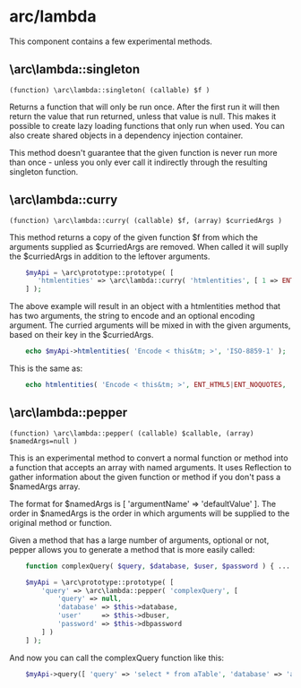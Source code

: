 # arc/lambda

This component contains a few experimental methods.

## \arc\lambda::singleton
    (function) \arc\lambda::singleton( (callable) $f )

Returns a function that will only be run once. After the first run it will then return the value that run returned, unless that value is null. This makes it possible to create lazy loading functions that only run when used. You can also create shared objects in a dependency injection container.

This method doesn't guarantee that the given function is never run more than once - unless you only ever call it indirectly through the resulting singleton function.

## \arc\lambda::curry
    (function) \arc\lambda::curry( (callable) $f, (array) $curriedArgs )

This method returns a copy of the given function $f from which the arguments supplied as $curriedArgs are removed. When called it will suplly the $curriedArgs in addition to the leftover arguments.

```php
    $myApi = \arc\prototype::prototype( [
       'htmlentities' => \arc\lambda::curry( 'htmlentities', [ 1 => ENT_HTML5|ENT_NOQUOTES, 3 => false ] )
    ] );
```
The above example will result in an object with a htmlentities method that has two arguments, the string to encode and an optional encoding argument. The curried arguments will be mixed in with the given arguments, based on their key in the $curriedArgs.

```php
    echo $myApi->htmlentities( 'Encode < this&tm; >', 'ISO-8859-1' );
```
This is the same as:

```php
    echo htmlentities( 'Encode < this&tm; >', ENT_HTML5|ENT_NOQUOTES, 'ISO-8859-1', false );
```

## \arc\lambda::pepper
    (function) \arc\lambda::pepper( (callable) $callable, (array) $namedArgs=null )

This is an experimental method to convert a normal function or method into a function that accepts an array with named arguments. It uses Reflection to gather information about the given function or method if you don't pass a $namedArgs array.

The format for $namedArgs is [ 'argumentName' => 'defaultValue' ]. The order in $namedArgs is the order in which arguments will be supplied to the original method or function.
    
Given a method that has a large number of arguments, optional or not, pepper allows you to generate a method that is more easily called:

```php
    function complexQuery( $query, $database, $user, $password ) { ... }

    $myApi = \arc\prototype::prototype( [
        'query' => \arc\lambda::pepper( 'complexQuery', [
            'query' => null,
            'database' => $this->database,
            'user'     => $this->dbuser,
            'password' => $this->dbpassword
        ] )
    ] );
```
And now you can call the complexQuery function like this:

```php
    $myApi->query([ 'query' => 'select * from aTable', 'database' => 'alternateDatabase' ]);
```